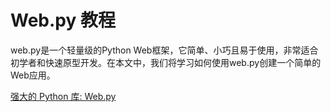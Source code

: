 # Web.py 教程

<show-structure depth="3"/>

web.py是一个轻量级的Python Web框架，它简单、小巧且易于使用，非常适合初学者和快速原型开发。在本文中，我们将学习如何使用web.py创建一个简单的Web应用。


<seealso>
<category ref="ref_docs">
    <a href="https://mp.weixin.qq.com/s/IoL67UwuFmYY5RPEq7jjHQ">强大的 Python 库: Web.py</a>
</category>
<category ref="ref_github">
</category>
<category ref="ref_issues">
</category>
<category ref="ref_hf">
</category>
<category ref="ref_ms">
</category>
</seealso>
